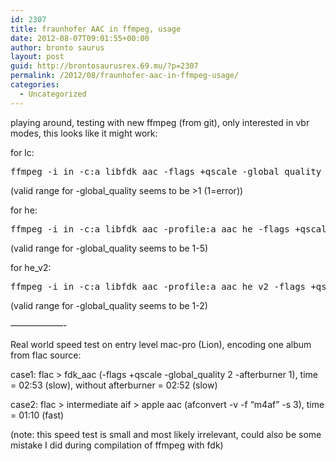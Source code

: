 ```yaml
---
id: 2307
title: fraunhofer AAC in ffmpeg, usage
date: 2012-08-07T09:01:55+00:00
author: bronto saurus
layout: post
guid: http://brontosaurusrex.69.mu/?p=2307
permalink: /2012/08/fraunhofer-aac-in-ffmpeg-usage/
categories:
  - Uncategorized
---
```

playing around, testing with new ffmpeg (from git), only interested in vbr modes, this looks like it might work:

for lc:

<pre>ffmpeg -i in -c:a libfdk_aac -flags +qscale -global_quality 2 -afterburner 1 -vn out.m4a</pre>

(valid range for -global_quality seems to be >1 (1=error))

for he:

<pre>ffmpeg -i in -c:a libfdk_aac -profile:a aac_he -flags +qscale -global_quality 1 -afterburner 1 -vn out.m4a</pre>

(valid range for -global_quality seems to be 1-5)

for he_v2:

<pre>ffmpeg -i in -c:a libfdk_aac -profile:a aac_he_v2 -flags +qscale -global_quality 1 -afterburner 1 -vn out.m4a</pre>

(valid range for -global_quality seems to be 1-2)

&#8212;&#8212;&#8212;&#8212;&#8212;&#8212;-

Real world speed test on entry level mac-pro (Lion), encoding one album from flac source:
  
case1: flac > fdk\_aac (-flags +qscale -global\_quality 2 -afterburner 1), time = 02:53 (slow), without afterburner = 02:52 (slow)
  
case2: flac > intermediate aif > apple aac (afconvert -v -f &#8220;m4af&#8221; -s 3), time = 01:10 (fast)
  
(note: this speed test is small and most likely irrelevant, could also be some mistake I did during compilation of ffmpeg with fdk)